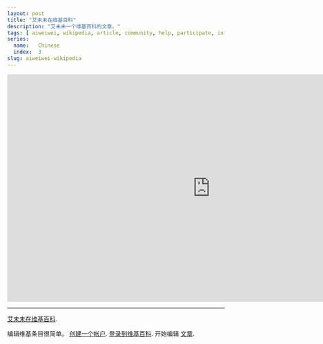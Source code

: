 ```yaml
---
layout: post
title: "艾未未在维基百科"
description: "艾未未一个维基百科的文章。"
tags: [ aiweiwei, wikipedia, article, community, help, participate, information ]
series:
  name:   Chinese
  index:  3
slug: aiweiwei-wikipedia
---
```


&#x20;<iframe src="http://zh.wikipedia.org/wiki/%E8%89%BE%E6%9C%AA%E6%9C%AA" width="940" height="528" frameborder="0"> </iframe>

- - -

[艾未未在维基百科](http://zh.wikipedia.org/wiki/%E8%89%BE%E6%9C%AA%E6%9C%AA).

编辑维基条目很简单。 [创建一个帐户](http://zh.wikipedia.org/w/index.php?title=Special:%E7%94%A8%E6%88%B7%E7%99%BB%E5%BD%95&returnto=%E8%89%BE%E6%9C%AA%E6%9C%AA). [登录到维基百科](http://zh.wikipedia.org/w/index.php?title=Special:%E7%94%A8%E6%88%B7%E7%99%BB%E5%BD%95&returnto=%E8%89%BE%E6%9C%AA%E6%9C%AA). 开始编辑 [文章](http://zh.wikipedia.org/wiki/Ai_Weiwei]).
